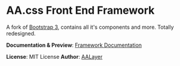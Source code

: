 # AA.css Front End Framework
A fork of [Bootstrap 3](https://getbootstrap.com/docs/3.3/), contains all it's components and more. Totally redesigned.

**Documentation & Preview**: [Framework Documentation](https://framework.aalayer.com/)  

**License**: MIT License
**Author**: [AALayer](https://aalayer.com/)
